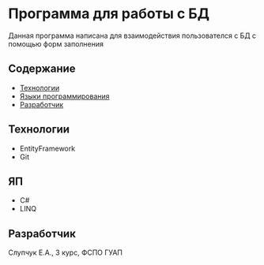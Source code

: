# Программа для работы с БД
Данная программа написана для взаимодействия пользователся с БД с помощью форм заполнения

## Содержание
- [Технологии](#технологии)
- [Языки программирования](#ЯП)
- [Разработчик](#Разработчик)

## Технологии
- EntityFramework
- Git

## ЯП
- C#
- LINQ

## Разработчик
Слупчук Е.А., 3 курс, ФСПО ГУАП
